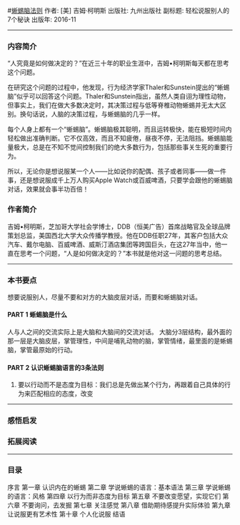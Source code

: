 #[蜥蜴脑法则](https://book.douban.com/subject/26892353/)
作者:  [美] 吉姆·柯明斯
出版社: 九州出版社
副标题: 轻松说服别人的7个秘诀
出版年: 2016-11
***
### 内容简介 
“人究竟是如何做决定的？”在近三十年的职业生涯中，吉姆•柯明斯每天都在思考这个问题。

在研究这个问题的过程中，他发现，行为经济学家Thaler和Sunstein提出的“蜥蜴脑”似乎可以回答这个问题。Thaler和Sunstein指出，虽然人类自诩为理性动物，但事实上，我们在做大多数决定时，其决策过程与低等脊椎动物蜥蜴并无太大区别。换句话说，人脑的决策过程，与蜥蜴脑的几乎一样。

每个人身上都有一个“蜥蜴脑”。蜥蜴脑极其聪明，而且运转极快，能在极短时间内轻松做出准确判断。它不仅高效，而且不知疲倦，昼夜不停，无法阻挡。蜥蜴脑能量极大，总是在不知不觉间控制我们的绝大多数行为，包括那些事关生死的重要行为。

所以，无论你是想说服某一个人——比如说你的配偶、孩子或者同事——做一件事，还是想说服成千上万人购买Apple Watch或百威啤酒，只要学会跟他的蜥蜴脑对话，效果就会事半功百倍！

### 作者简介 
吉姆•柯明斯，芝加哥大学社会学博士，DDB（恒美广告）首席战略官及全球品牌策划总监，美国西北大学大众传播学教授。他在DDB任职27年，其客户包括大众汽车、戴尔电脑、百威啤酒、威斯汀酒店集团等跨国巨头，在这27年当中，他一直在思考一个问题，“人是如何做决定的？”本书就是他对这一问题的思考总结。

***
### 本书要点
想要说服别人，尽量不要和对方的大脑皮层对话，而要和蜥蜴脑对话。

#### PART 1 蜥蜴脑是什么
人与人之间的交流实际上是大脑和大脑间的交流对话。
大脑分3层结构，最外面的那一层是大脑皮层，掌管理性，中间是哺乳动物的脑，掌管情绪，最里面的是蜥蜴脑，掌管最原始的行动。

#### PART 2 认识蜥蜴脑语言的3条法则
1. 要以行动而不是态度为目标：我们总是先做出某个行为，再跟着自己具体的行为来匹配相应的态度，改变


***
### 感悟启发
### 拓展阅读
***
### 目录
序言 
第一章 认识内在的蜥蜴 
第二章 学说蜥蜴的语言：基本语法
第三章 学说蜥蜴的语言：风格
第四章 以行为而非态度为目标
第五章 不要改变愿望，实现它们 
第六章 不要询问，去发掘 
第七章 关注感觉 
第八章 借助期待感提升实际体验 
第九章 让说服更有艺术性 
第十章 个人化说服
结语